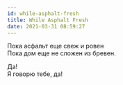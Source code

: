 ```yaml
---
id: while-asphalt-fresh
title: While Asphalt Fresh
date: 2021-03-31 08:59:27
---
```


Пока асфальт еще свеж и ровен  
Пока дом еще не сложен из бревен.

Да!  
Я говорю тебе, да!
